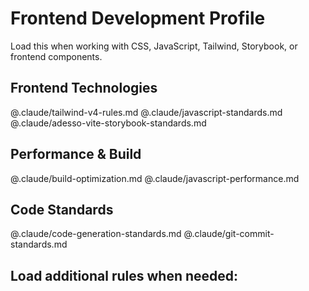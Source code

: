 # Frontend Development Profile

Load this when working with CSS, JavaScript, Tailwind, Storybook, or frontend components.

## Frontend Technologies
@.claude/tailwind-v4-rules.md
@.claude/javascript-standards.md
@.claude/adesso-vite-storybook-standards.md

## Performance & Build
@.claude/build-optimization.md
@.claude/javascript-performance.md

## Code Standards
@.claude/code-generation-standards.md
@.claude/git-commit-standards.md

## Load additional rules when needed:
<!-- For React work: @.claude/react-patterns.md -->
<!-- For Vue work: @.claude/vue-best-practices.md -->
<!-- For security focus: @.claude/profiles/security-profile.md -->